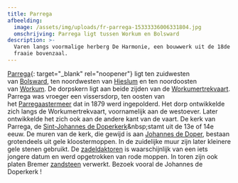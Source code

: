 ```yaml
---
title: Parrega
afbeelding:
  image: /assets/img/uploads/fr-parrega-15333336006331804.jpg
  omschrijving: Parrega ligt tussen Workum en Bolsward
description: >-
  Varen langs voormalige herberg De Harmonie, een bouwwerk uit de 18de eeuw met
  fraaie bovenzaal.
---
```


[Parrega](https://nl.wikipedia.org/wiki/Parrega){: target="_blank" rel="noopener"} ligt ten zuidwesten van&nbsp;[Bolsward](https://nl.wikipedia.org/wiki/Bolsward), ten noordwesten van&nbsp;[Hieslum](https://nl.wikipedia.org/wiki/Hieslum)&nbsp;en ten noordoosten van&nbsp;[Workum](https://nl.wikipedia.org/wiki/Workum). De dorpskern ligt aan beide zijden van de&nbsp;[Workumertrekvaart](https://nl.wikipedia.org/wiki/Workumertrekvaart). Parrega was vroeger een vissersdorp, ten oosten van het&nbsp;[Parregaastermeer](https://nl.wikipedia.org/wiki/Parregaastermeer)&nbsp;dat in 1879 werd ingepolderd. Het dorp ontwikkelde zich langs de Workumertrekvaart, voornamelijk aan de westoever. Later ontwikkelde het zich ook aan de andere kant van de vaart. De kerk van Parrega, de&nbsp;[Sint-Johannes de Doperkerk](https://nl.wikipedia.org/wiki/Sint-Johannes_de_Doperkerk_&#40;Parrega&#41;)&nbsp;stamt uit de 13e of 14e eeuw. De muren van de kerk, die gewijd is aan&nbsp;[Johannes de Doper](https://nl.wikipedia.org/wiki/Johannes_de_Doper), bestaan grotendeels uit gele kloostermoppen. In de zuidelijke muur zijn later kleinere gele stenen gebruikt. De&nbsp;[zadeldaktoren](https://nl.wikipedia.org/wiki/Zadeldak)&nbsp;is waarschijnlijk van een iets jongere datum en werd opgetrokken van rode moppen. In toren zijn ook platen Bremer&nbsp;[zandsteen](https://nl.wikipedia.org/wiki/Zandsteen)&nbsp;verwerkt. Bezoek vooral de Johannes de Doperkerk \!
